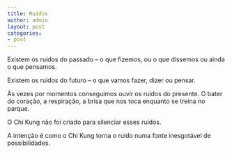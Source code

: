 ```yaml
---
title: Ruídos
author: admin
layout: post
categories:
- post
---
```

Existem os ruídos do passado &#8211; o que fizemos, ou o que dissemos ou ainda o que pensamos.

Existem os ruídos do futuro &#8211; o que vamos fazer, dizer ou pensar.

Às vezes por momentos conseguimos ouvir os ruídos do presente. O bater do coração, a respiração, a brisa que nos toca enquanto se treina no parque.

O Chi Kung não foi criado para silenciar esses ruídos.

A intenção é como o Chi Kung torna o ruído numa fonte inesgotável de possibilidades.
